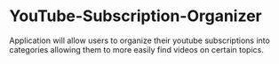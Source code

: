# YouTube-Subscription-Organizer
Application will allow users to organize their youtube subscriptions into categories allowing them to more easily find videos on certain topics.
